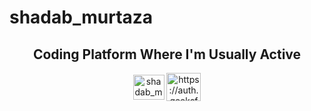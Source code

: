 # shadab_murtaza

<!-- Coding Platform -->

<h2 align="center">Coding Platform Where I'm Usually Active</h2>
<p align="center">
<a href="https://leetcode.com/shadab_murtaza/" target="blank"><img align="center" src="https://raw.githubusercontent.com/rahuldkjain/github-profile-readme-generator/master/src/images/icons/Social/leet-code.svg" alt="shadab_murtuza" height="40" width="50" /></a>
<a href="https://auth.geeksforgeeks.org/user/itsayu/profile" target="blank"><img align="center" src="https://raw.githubusercontent.com/rahuldkjain/github-profile-readme-generator/master/src/images/icons/Social/geeks-for-geeks.svg" alt="https://auth.geeksforgeeks.org/user/shadab_murtuza/profile" height="45" width="55" /></a>
</p>
<br>
